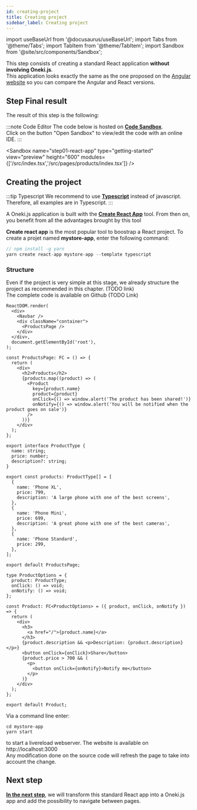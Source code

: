 ```yaml
---
id: creating-project
title: Creating project
sidebar_label: Creating project
---
```

import useBaseUrl from '@docusaurus/useBaseUrl';
import Tabs from '@theme/Tabs';
import TabItem from '@theme/TabItem';
import Sandbox from '@site/src/components/Sandbox';

This step consists of creating a standard React application **without involving Oneki.js**.<br/>
This application looks exactly the same as the one proposed on the [Angular website](https://angular.io/start) so you can compare the Angular and React versions.

## Step Final result
The result of this step is the following:

:::note Code Editor
The code below is hosted on **[Code Sandbox](http://codesandbox.io/)**. <br/>
Click on the button "Open Sandbox" to view/edit the code with an online IDE.
:::

<Sandbox 
  name="step01-react-app"
  type="getting-started"
  view="preview"
  height="600" 
  modules={['/src/index.tsx','/src/pages/products/index.tsx']} 
/>


## Creating the project

:::tip Typescript
We recommend to use **[Typescript](https://www.typescriptlang.org/)** instead of javascript. Therefore, all examples are in Typescript.
:::

A Oneki.js application is built with the <b><a href="https://create-react-app.dev/">Create React App</a></b> tool. From then on, you benefit from all the advantages brought by this tool

 **Create react app** is the most popular tool to boostrap a React project. To create a projet named **mystore-app**, enter the following command:

```javascript
// npm install -g yarn
yarn create react-app mystore-app --template typescript
```

### Structure
Even if the project is very simple at this stage, we already structure the project as recommended in this chapter. (TODO link)<br/>
The complete code is available on Github (TODO Link)

```tsx title="src/index.tsx"
ReactDOM.render(
  <div>
    <Navbar />
    <div className="container">
      <ProductsPage />
    </div>
  </div>,
  document.getElementById('root'),
);
```

```tsx title="src/pages/products/index.tsx"
const ProductsPage: FC = () => {
  return (
    <div>
      <h2>Products</h2>
      {products.map((product) => (
        <Product
          key={product.name}
          product={product}
          onClick={() => window.alert('The product has been shared!')}
          onNotify={() => window.alert('You will be notified when the product goes on sale')}
        />
      ))}
    </div>
  );
};

export interface ProductType {
  name: string;
  price: number;
  description?: string;
}

export const products: ProductType[] = [
  {
    name: 'Phone XL',
    price: 799,
    description: 'A large phone with one of the best screens',
  },
  {
    name: 'Phone Mini',
    price: 699,
    description: 'A great phone with one of the best cameras',
  },
  {
    name: 'Phone Standard',
    price: 299,
  },
];

export default ProductsPage;
```

```tsx title="src/pages/products/@components/Product.tsx"
type ProductOptions = {
  product: ProductType;
  onClick: () => void;
  onNotify: () => void;
};

const Product: FC<ProductOptions> = ({ product, onClick, onNotify }) => {
  return (
    <div>
      <h3>
        <a href="/">{product.name}</a>
      </h3>
      {product.description && <p>Description: {product.description}</p>}
      <button onClick={onClick}>Share</button>
      {product.price > 700 && (
        <p>
          <button onClick={onNotify}>Notify me</button>
        </p>
      )}
    </div>
  );
};

export default Product;
```

Via a command line enter:
```
cd mystore-app
yarn start
```
to start a livereload webserver. The website is available on http://localhost:3000<br/>
Any modification done on the source code will refresh the page to take into account the change.

## Next step
**[In the next step](navigation)**, we will transform this standard React app into a Oneki.js app and add the possibility to navigate between pages.

<!-- Please note that the ***App*** component automatically configures:
<ul>
  <li>a <b>BrowserRouter</b>: if a BrowserRouter is not what you expect, you can configure it via props passed to <b>App</b></li>
  <li>a <b>Redux store</b>: if you want to provide your own redux store, you can pass it as a prop to <b>App</b></li>
</ul> -->